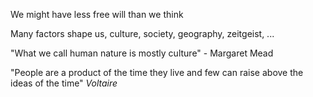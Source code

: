 ---
---

We might have less free will than we think

Many factors shape us, culture, society, geography, zeitgeist, ...  

"What we call human nature is mostly culture" - Margaret Mead 

"People are a product of the time they live and few can raise above the ideas of the time" _Voltaire_ 